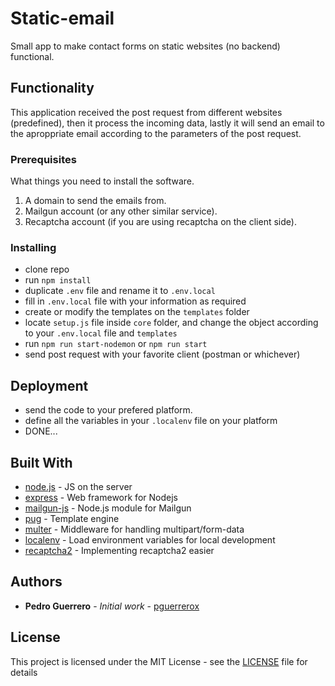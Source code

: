 # Static-email

Small app to make contact forms on static websites (no backend) functional.

## Functionality

This application received the post request from different websites (predefined), then it process the incoming data, lastly it will send an email to the aproppriate email according to the parameters of the post request. 

### Prerequisites

What things you need to install the software.

1. A domain to send the emails from.
2. Mailgun account (or any other similar service).
3. Recaptcha account (if you are using recaptcha on the client side).

### Installing

- clone repo
- run `npm install`
- duplicate `.env` file and rename it to `.env.local`
- fill in `.env.local` file with your information as required
- create or modify the templates on the `templates` folder
- locate `setup.js` file inside `core` folder, and change the object according to your `.env.local` file and `templates`
- run `npm run start-nodemon` or `npm run start`
- send post request with your favorite client (postman or whichever)

## Deployment

- send the code to your prefered platform.
- define all the variables in your `.localenv` file on your platform
- DONE...

## Built With

* [node.js](https://nodejs.org/) - JS on the server
* [express](https://expressjs.com/) - Web framework for Nodejs
* [mailgun-js](https://github.com/highlycaffeinated/mailgun-js) - Node.js module for Mailgun
* [pug](https://github.com/pugjs/pug) - Template engine
* [multer](https://github.com/expressjs/multer) - Middleware for handling multipart/form-data
* [localenv](https://github.com/defunctzombie/localenv) - Load environment variables for local development
* [recaptcha2](https://github.com/fereidani/recaptcha2) - Implementing recaptcha2 easier

## Authors

* **Pedro Guerrero** - *Initial work* - [pguerrerox](https://github.com/pguerrerox)

## License

This project is licensed under the MIT License - see the [LICENSE](LICENSE) file for details
